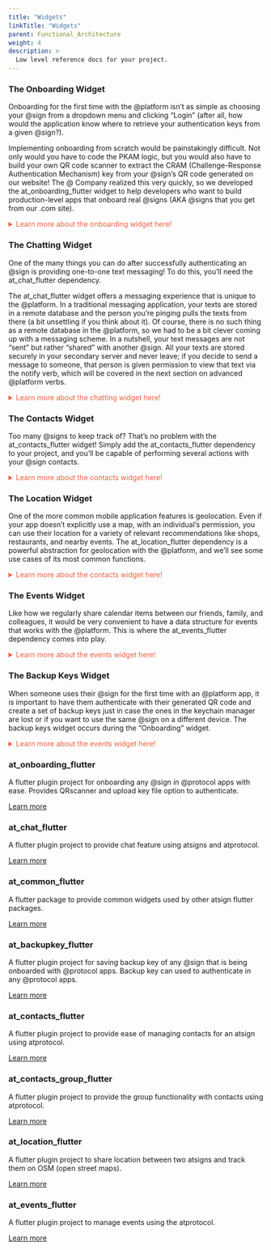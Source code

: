```yaml
---
title: "Widgets"
linkTitle: "Widgets"
parent: Functional_Architecture
weight: 4
description: >
  Low level reference docs for your project.
---
```


<!-- Onboarding Widget -->

### The Onboarding Widget

Onboarding for the first time with the @platform isn’t as simple as choosing your @sign from a dropdown menu and clicking “Login” (after all, how would the application know where to retrieve your authentication keys from a given @sign?). 

Implementing onboarding from scratch would be painstakingly difficult. Not only would you have to code the PKAM logic, but you would also have to build your own QR code scanner to extract the CRAM (Challenge-Response Authentication Mechanism) key from your @sign’s QR code generated on our website! The @ Company realized this very quickly, so we developed the at_onboarding_flutter widget to help developers who want to build production-level apps that onboard real @signs (AKA @signs that you get from our .com site).

<details>
<summary style="color: #F05F3E"> Learn more about the onboarding widget here!</summary>

{{% alert title="Note" color="warning" %}}
This dependency value may not be up-to-date so be sure to check it out on our [pub.dev](https://pub.dev/packages/at_onboarding_flutter)!
{{% /alert %}}

#### Use this package as a library

```
at_onboarding_flutter: ^1.0.0+4
```

 
The “Onboarding” widget is very handy in that you do not need to call the “onboard” or “authenticate” methods from the service file of the application to get it running. Instead, it will ask us to specify the following parameters (descriptions for each parameter are written in the comments):

```dart
class Onboarding {
 ///Required field as for navigation.
 final BuildContext context;

 ///Onboards the given [atsign] if not null.
 ///If [atsign] is null then it takes the atsign from keychain.
 ///If [atsign] is empty then it directly jumps into authenticate 
 ///without performing onboarding. (or)
 ///If [atsign] is empty then it just presents pairAtSign screen 
 ///without onboarding the atsign. (or)
 ///Just provide an empty string for ignoring existing atsign in 
 ///keychain or app's atsign.
 final String atsign;

 ///The atClientPreference [required] to continue with the onboarding.   
 ///atClientPreference is an instance of a class in the  
 ///at_client_mobile library that stores a number of important 
 ///attributes like the namespace of the application, the CRAM key of  
 ///an @sign, the root domain we want the project to communicate 
 ///with, and so on. 
 final AtClientPreference atClientPreference;

 ///The root domain for our project. By default, the plugin connects 
 ///to [root.atsign.org] to perform onboarding.
 final String domain;

 ///The color of the screen to match with the app's aesthetics. 
 ///default it is [black].
 final Color appColor;

 ///If logo is not null, then it displays the widget on the left side 
 ///of appbar. Else, it displays nothing.
 final Widget logo;

 ///Function returns atClientServiceMap on successful onboarding along 
 ///with onboarded @sign. Assign these returned values to the relevant 
 ///variables in your project’s service file.
 final Function(Map<String, AtClientService>, String) onboard;

 ///Function returns error if onboarding fails for an @sign.
 final Function(Object) onError;

 ///After successful onboarding, the app will be redirected to this 
 ///screen if it is not null.
 final Widget nextScreen;

 ///After the first successful onboarding, the app will get redirected 
 ///to this screen if not null.
 final Widget fistTimeAuthNextScreen;

 final AtSignLogger _logger = AtSignLogger('At Onboarding Flutter');

 Onboarding({Key key,
   @required this.context,
   this.atsign,
   @required this.onboard,
   @required this.onError,
   this.nextScreen,
   this.fistTimeAuthNextScreen,
   @required this.atClientPreference,
   this.appColor,
   this.logo,
   this.domain})
 ...
}
```


To see an actual implementation of the onboarding widget, let’s revisit the _login function in the at_hello_world app with some updated code:


```dart
/// Return an “Onboarding” widget that walks the individual through
/// the onboarding procedure for any real @sign.
_login() async {
 return Onboarding(
     context: context,
     /// Ensure that the “root” attribute is assigned to 
     /// “root.atsign.org” 
     domain: AtConfig.root
     atClientPreference: await 
        _serverDemoService.getAtClientPreference(),
     appColor: Color.fromARGB(255, 240, 94, 62),
     onboard: (atClientServiceMap, atsign) {
       _serverDemoService.atClientServiceMap = atClientServiceMap;
       _serverDemoService.atSign = atsign;
     },
     onError: (error) {
       print(error);
     },
     /// Remove the constructor in HomeScreen. You can call the @sign
     /// with the getAtSign() method in the service file. 
     nextScreen: HomeScreen(),
 );
}
```


All of the parameters in the “Onboarding” widget can be populated very easily with either methods from the project’s service file (e.g. getAtClientPreference()) or special variables from the app itself (e.g. context). “Onboarding” is capable of handling all instances of an @sign (e.g. a particular @sign does not exist, a particular @sign exists but needs to be paired with a QR code to the device, a particular @sign exists and its keys are already in the device’s keychain manager). By using this widget, what would have taken several screens and many lines of code can be completely bypassed with a single return statement!

That’s all for the “Onboarding” widget. Before moving on from this subsection, we highly recommend implementing the widget in your own application and onboarding a real @sign to understand its intended user journey. If you’re interested, these are the steps to implement the “Onboarding” widget in the at_hello_world project:

Update your Android Studio, Flutter SDK, and Dart SDK to their latest versions. Place the at_onboarding_flutter dependency in pubspec.yaml.
Follow the setup procedure for the “Onboarding” widget in the “AndroidManifest” (android -> app -> src -> main -> AndroidManifest.xml) and “gradle” file (android -> app -> build.gradle) of the at_hello_world project. You may also need to update the “classpath” of the android gradle build tool to 3.5.4 (this can be done by going to android -> gradle -> build.gradle and editing the first classpath in the “dependencies” brackets). This must be completed in order to set up the permission for the QR code scanner to access your camera. Find those steps on the pub.dev site for at_onboarding_flutter here.
Get a free @sign from atsign.com. Generate its QR code, and drag/drop the created file directly into the emulator. Confirm that the QR code image appears in the “Files” or “Drive” app of the emulator you’re using (assuming that it is an Android emulator).
In “at_conf.dart”, update the “root” variable from 'vip.ve.atsign.zone' to 'root.atsign.org'. This ensures that the project points to the domain that is used in production as opposed to the one for the virtual environment.
Replace the existing code in the _login() function with what we wrote above. Double-check that no errors arise (you’ll likely have to tweak the names of a couple of methods in the service file, because some of them begin with the “_” private designation). 
Fire the app on your emulator. Although the dropdown menu will still appear (since we didn’t change any of that code), we will not be authenticating with any of the testable @signs. If you’d like, simply remove the “DropdownButton” widget so that we can eliminate the list of testable @signs. Click on the “Login” button.
Assuming that you haven’t previously authenticated with a real @sign, the “Onboarding” widget should prompt you with a request to upload your QR code. Upload the QR code you saved onto the emulator earlier and wait for the authentication to complete.
If no errors form, the “Onboarding” widget should take you seamlessly to the “Home” screen, where you can add & retrieve key/value pairs directly from your very own secondary server! The next time you authenticate (i.e. restart the application), the “Onboarding” widget should detect the authentication keys placed in your device’s keychain manager and guide you directly to the “Home” screen.
</details>

<!-- Onboarding Widget Ends-->

<!-- Chats Widget-->

### The Chatting Widget

One of the many things you can do after successfully authenticating an @sign is providing one-to-one text messaging! To do this, you’ll need the at_chat_flutter dependency.

The at_chat_flutter widget offers a messaging experience that is unique to the @platform. In a traditional messaging application, your texts are stored in a remote database and the person you’re pinging pulls the texts from there (a bit unsettling if you think about it). Of course, there is no such thing as a remote database in the @platform, so we had to be a bit clever coming up with a messaging scheme. In a nutshell, your text messages are not “sent” but rather “shared” with another @sign. All your texts are stored securely in your secondary server and never leave; if you decide to send a message to someone, that person is given permission to view that text via the notify verb, which will be covered in the next section on advanced @platform verbs. 

<details>
<summary style="color: #F05F3E"> Learn more about the chatting widget here! </summary>

{{% alert title="Note" color="warning" %}}
This dependency value may not be up-to-date so be sure to check it out on our [pub.dev](https://pub.dev/packages/at_chat_flutter)!
{{% /alert %}}

#### Use this package as a library

```
at_chat_flutter: ^1.0.1
```

Although this messaging dynamic might sound a bit involved, set up is quite easy! To get a feel for using the “Chatting” widget, it’s best to follow along with the at_chats demo application.

The general flow of all @platform widgets is onboarding an @sign => initializing the service object => creating the actual widgets. Assuming we’ve already onboarded an @sign, let’s look at the steps to initialize our chat service:

(The following code snippets are taken directly from at_chats. While there will be explanations, don’t worry too much about all the variables!)

```dart
getAtSignAndInitializeChat() async {
 /// In the at_chats app, the onboarded @sign is displayed at the top 
 /// of the Second Screen. We set that @sign to [currentAtSign].
 String currentAtSign = await clientSdkService.getAtSign();
 /// Set [activeAtSign], which is the variable that gets displayed, to
 /// [currentAtSign] using setState(() {}).
 setState(() {
   activeAtSign = currentAtSign;
 });
 /// Initialize a List of Strings called [allAtSigns] that we will 
 /// eventually display in the dropdown on the Second Screen. Here, we 
 /// simply pull an existing List from the at_demo_data dependency.
 List<String> allAtSigns = at_demo_data.allAtsigns;
 /// We want to remove the [activeAtSign] from this List because we 
 /// can't chat with ourselves!
 allAtSigns.remove(activeAtSign);
 /// Again, call setState(() {}) to assign [allAtSigns] to the 
 /// variable [atSigns] that will be used in the dropdown widget.
 setState(() {
   atSigns = allAtSigns;
 });
 /// This is the only at_chat_flutter related function! 
 /// initializeChatService takes in an AtClientImpl instance, the 
 /// currently onboarded @sign, and the root domain for this project. 
 /// As its name suggest, this function will prepare the chat service 
 /// for us.
 initializeChatService(
     clientSdkService.atClientServiceInstance.atClient, activeAtSign,
     rootDomain: MixedConstants.ROOT_DOMAIN);
}


Because getAtSignandInitializeChat() is an initialization function, it is best to call it in the initState() function at the top of the _SecondScreenState class. The only other thing we need to do before calling the “Chatting” widget is deciding who we’d like to chat with.

setAtsignToChatWith() {
 /// This function is as simple as calling the setChatWithAtSign() 
 /// function from the at_chat_flutter dependency with 
 /// [chatWithAtSign] passed in! [chatWithAtSign] is simply the @sign 
 /// that a user selects from the dropdown on the screen.
 setChatWithAtSign(chatWithAtSign);
}
```


We won’t want to call setAtsignToChatWith() in initState() because the function won’t know which @sign we’re communicating with until the individual selects it from the dropdown widget. Instead, it makes the most sense to place this function in the button (FlatButton for the at_chats app) that determines the navigation to the next screen. For at_chats, clicking the “Chat options” FlatButton will check to make sure that the “chatWithAtSign” variable is populated before it calls setAtsignToChatWith() and switches the “showOptions” variable to true, which allows the individual to see the two options for viewing the chatbox. 

Now, for the moment of truth: once we’ve initialized the chat service, how do we create the actual chat screen? In most tutorials, you’ll probably be guided through a UI-heavy demo of different chatbox components and pairing a backend service. With the @platform, however, it’s really just one line of code:

(This snippet is directly from third_screen.dart in the at_chats project!)

```dart
class _ThirdScreenState extends State<ThirdScreen> {
 @override
 Widget build(BuildContext context) {
   return Scaffold(
     appBar: AppBar(title: Text('Chat')),
     /// You can simply set the body parameter of Scaffold widget
     /// to the ChatScreen widget from the at_chat_flutter dependency!
     body: ChatScreen(
       /// Optional parameters to customize your ChatScreen widget.
       /// You can find the full list of parameters in our Github 
       /// under the at_widgets repository.
       height: MediaQuery.of(context).size.height,
       incomingMessageColor: Colors.blue[100],
       outgoingMessageColor: Colors.green[100],
       isScreen: true,
     ),
   );
 }
}
```


By initializing the chat service and calling the ChatScreen() widget, you can make a fully-functioning one-to-one messaging application! While the ChatScreen widget offers a number of ways to customize your chatbox, if you’d like to build your own widget from scratch, you can use the at_chat_flutter dependency as a basis for creating your personal chat library that works with the @platform.  

</details>


<!-- Chats Widget Ends-->

<!-- Contacts Widget-->

### The Contacts Widget

Too many @signs to keep track of? That’s no problem with the at_contacts_flutter widget! Simply add the at_contacts_flutter dependency to your project, and you’ll be capable of performing several actions with your @sign contacts.

<details>
<summary style="color: #F05F3E"> Learn more about the contacts widget here! </summary>

{{% alert title="Note" color="warning" %}}
This dependency value may not be up-to-date so be sure to check it out on our [pub.dev](https://pub.dev/packages/at_contacts_flutter)!
{{% /alert %}}

#### Use this package as a library
```
at_contacts_flutter: ^1.0.0
```


In order to implement the at_contacts_flutter widget, you must first, of course, create an AtClientService instance and authenticate an @sign.

After you have successfully onboarded an @sign, you can add a page where you may choose to show your contacts or show your blocked contacts. On load of this page, you will want to initialize the contacts service, similar to initializing the at_chats service. The contacts service needs to be initialised with the atClient from the AtClientService, current @sign, and the root domain.

```dart 
initializeContactsService(
clientSdkService.atClientServiceInstance.atClient,
activeAtSign,
rootDomain: MixedConstants.ROOT_DOMAIN);
```

After successfully initializing the contact service, you will now be capable of getting the list of contacts that exist for the authenticated @sign. This is as easy as simply passing the contacts into a variable. 

```dart 
var _result = await _contactService.fetchContacts();
```


This fetchContacts() function exists in the _contactService file, which can be found within the at_contact’s  ‘services’ folder. If you want to do more than just get the list of contacts, you have the capability of adding more contacts to this list, in addition to removing or blocking any. 
In order to retrieve the list of blocked contacts, it is similar to retrieving the regular list of contacts. The code from the example app demonstrates this well.

```dart 
Class BlockedScreen extends StatefulWidget{
  @override
  _BlockedScreenState createState() => _BlockedScreenState();
}

class _BlockedScreenState extends State<BlockedScreen> {
  // Here, we are initializing a ContactService object in order
  // to call our list of blocked contacts later within our widget.
  // Refer to how the list is populated within the example app
  ContactService _contactService;
  @override 
  void initState() {
    _contactService = ContactService();
    _contactService.fetchBlockContactList();
    super.initState();
}
```


To block a contact, it is as easy as calling the blockUnblock method. If a contact is blocked, it will unblock the contact. If the contact is not blocked, it will block it for you. 

```dart
await _contactService.blockUnblockContact(contact: _atSign_you_wish_toBlockUnblock);
```

After you block a contact, you may wish to  have that contact removed from the list. All you have to do is simply implement the code below:

```dart
await _contactService.deleteAtSign(atSign: _atSign_you_wish_toRemove);
```

Along with the previously stated functionalities, the at_contacts_flutter package also provides the UI so there’s no need to set up a separate page to house these functions!

</details>

### The Location Widget

One of the more common mobile application features is geolocation. Even if your app doesn’t explicitly use a map, with an individual’s permission, you can use their location for a variety of relevant recommendations like shops, restaurants, and nearby events. The at_location_flutter dependency is a powerful abstraction for geolocation with the @platform, and we’ll see some use cases of its most common functions.

<details>
<summary style="color: #F05F3E"> Learn more about the contacts widget here! </summary>

{{% alert title="Note" color="warning" %}}
This dependency value may not be up-to-date so be sure to check it out on our [pub.dev](https://pub.dev/packages/at_location_flutter)!
{{% /alert %}}

#### Use this package as a library

```
at_location_flutter: ^1.0.3
```

Once we’ve successfully onboarded an @sign, let’s initialize our location service. For this subsection, we’ll base our code off of the example app in the Github directory for at_location_flutter. 

```dart
initService() {
 /// A different way to call the currently onboarded @sign. In 
 /// practice, it is better to write a getAtSign() method in your 
 /// project's service file. This variable is used to display the 
 /// onboarded @sign at the top of the screen.
 activeAtSign =
     clientSdkService.atClientServiceInstance.atClient.currentAtSign;
 /// initializeLocationService() is a function from 
 /// at_location_flutter that's located in init_location_service.dart. 
 /// This function takes  in an AtClientImpl instance, the currently
 /// onboarded @sign, a GlobalKey to access the NavigatorState (for 
 /// navigating between routes), and the domain we want to point our 
 /// project to.
 initializeLocationService(
     clientSdkService.atClientServiceInstance.atClient,
     activeAtSign,
     NavService.navKey,
     rootDomain: MixedConstants.ROOT_DOMAIN
 );
}
```

As is the case with most @platform widgets, you can call this initialization function in the initState() function of your class. 

Once our location service is ready to go, you can let the authenticated individual freely send and request locations to/from other @sign customers. These capabilities are made possible with the “sendShareLocationNotification” and “send RequestLocationNotification” functions (which exist in the init_location_service.dart file).

```dart
ElevatedButton(
 onPressed: () async {
   /// checkAtsign() is a helper functions that ensures the entered 
   /// @sign (for sending/requesting a location) is valid. It is
   /// unique to the example app in the at_location_flutter Github
   /// directory.
   bool result = await checkAtsign();
   if (!result) {
     CustomToast().show('@sign not valid', context);
     return;
   }
   /// This function takes in the @sign receiving the location
   /// notification as well as the duration (in minutes) of
   /// how long this shared location persists on the receiving
   /// @sign's secondary server.
   await sendShareLocationNotification(receiver, 30);
 },
 child: Text('Send Location'),
),
ElevatedButton(
 onPressed: () async {
   bool result = await checkAtsign();
   if (!result) {
     CustomToast().show('@sign not valid', context);
     return;
   }
   /// Similar to the previous function,
   /// "sendRequestLocationNotification" needs the @sign to
   /// request a location from.
   await sendRequestLocationNotification(receiver);
 },
 child: Text('Request Location'),
),
```


While the above two functions are certainly useful, there is another widget in the at_location_flutter dependency that offers a more elegant UI for sending your location, requesting locations, and even visualizing your current position. That widget is called “HomeScreen”. 

```dart
/// When an individual clicks on the ElevatedButton that says “Show 
/// map”, the Navigator will lead them to the HomeScreen().
ElevatedButton(
 onPressed: () {
   Navigator.of(context).push(MaterialPageRoute(
     builder: (BuildContext context) => HomeScreen(),
   ));
 },
 child: Text('Show map'),
),
```


The HomeScreen displays a map with your location and offers two options (contained in “Task” widgets) that provide more user-friendly versions of the  “sendShareLocationNotification” and “send RequestLocationNotification” functions (if you’re curious, these more elegant widgets are called ShareLocationSheet() and RequestLocationSheet() respectively). When you click on one of these tasks, a popup will appear to enter a receiving @sign (and duration for sharing a location), and any task you complete will appear in the bottom white region of the screen with its current status. 

That’s all for the “Location” widget! If you want to test the at_location_flutter dependency for yourself, feel free to start by cloning the example app from the at_location_flutter Github repository. For more intricate functions like the location notification stream, our Github would be an excellent place to learn more.


</details>

<!-- End Location Widget-->

<!-- Events Widget-->

### The Events Widget

Like how we regularly share calendar items between our friends, family, and colleagues, it would be very convenient to have a data structure for events that works with the @platform. This is where the at_events_flutter dependency comes into play.


<details>
<summary style="color: #F05F3E"> Learn more about the events widget here! </summary>

{{% alert title="Note" color="warning" %}}
This dependency value may not be up-to-date so be sure to check it out on our [pub.dev](https://pub.dev/packages/at_events_flutter)!
{{% /alert %}}

#### Use this package as a library
```
at_events_flutter: ^1.0.0
```

The first step, as you very well may have guessed, is the initialization of the event service. Like the previous few widgets discussed above, we’ll be examining snippets from the [example app](https://github.com/atsign-foundation/at_widgets/tree/trunk/at_events_flutter/example) in the at_event_flutter Github directory throughout this subsection. 

```dart
initService() {
 activeAtSign =
     clientSdkService.atClientServiceInstance.atClient.currentAtSign;
 /// Unlike most of the initialization functions, our event 
 /// initializer only needs an AtClientImpl instance and an optional 
 /// argument for the root domain.
initialiseEventService(clientSdkService.atClientServiceInstance.atClient,
     rootDomain: MixedConstants.ROOT_DOMAIN);
}

```

The most important function in the at_event_flutter library is CreateEvent(), which builds an instance of a CreateEvent that can be customized and shared across different @signs:

```dart
TextButton(
 onPressed: () {
   /// bottomSheet will return a pop up screen that takes up 90%
   /// of the screen height. 
   bottomSheet(
       CreateEvent(), MediaQuery.of(context).size.height * 0.9);
 },
 child: Container(
   height: 40,
   child:
       Text('Create event', style: TextStyle(color: Colors.black)),
 ),
```

CreateEvent() is a separate screen in the application that guides an individual through a list of fields they can populate to provide information about their event. If you look into the CreateEvent class, you’ll see that these fields are stored in an object called “eventData”, which is an instance of an [EventNotificationModel](https://github.com/atsign-foundation/at_widgets/blob/trunk/at_events_flutter/lib/models/event_notification.dart). It’s full list of attributes is below (the ones with comments are used in the CreateEvent class):

```dart
class EventNotificationModel {
 EventNotificationModel();
 String atsignCreator;
 bool isCancelled;
 /// The title of the event.
 String title;
 /// A location serving as the event's venue.
 Venue venue;
 /// An object that stores info like event date, start time, and repeat duration.
 Event event;
 String key;
 AtGroup group;
 bool isSharing;
 bool isUpdate; //when an event data is being updated , this should be true.
 ...
}
```

“eventData” is a crucial data structure that’s used not just in creating an event but updating and deleting events as well. The init_events_service.dart file illustrates a variety of functions that can be used to perform useful actions on these objects. 

One important feature of the example app is its EventList class, which doesn’t come directly with the at_events_flutter dependency:

```dart
TextButton(
 onPressed: () {
   Navigator.push(
     context,
     MaterialPageRoute(
       builder: (context) => EventList(),
     ),
   );
 },
```

This seemingly harmless class is actually doing quite a bit of work behind the scenes! EventList listens to an event stream that comes from an EventService object (a class within the at_event_flutter dependency) and displays them in a ListView format. Clicking on one of these events, you’ll be navigated to a popup of a CreateEvent instance with its “isUpdate” parameter set to true. This allows you to edit and save any event of your choice!

</details>

### The Backup Keys Widget

When someone uses their @sign for the first time with an @platform app, it is important to have them authenticate with their generated QR code and create a set of backup keys just in case the ones in the keychain manager are lost or if you want to use the same @sign on a different device. The backup keys widget occurs during the “Onboarding” widget. 

<details>
<summary style="color: #F05F3E"> Learn more about the events widget here! </summary>

{{% alert title="Note" color="warning" %}}
This dependency value may not be up-to-date so be sure to check it out on our [pub.dev](https://pub.dev/packages/at_backupkey_flutter)!
{{% /alert %}}

#### Use this package as a library
```
at_onboarding_flutter: ^1.0.0+4
```

You may notice that in order to get the at_backupKeys_flutter package, you can simply pull from the at_onboarding_flutter widget which houses the at_backupkeys_flutter widget! See below the process of at_onboarding_flutter to see where at_backupkeys_flutter comes into play!

<div class="row">
  <div class="column" style="float: left;
  width: 33.33%; padding-left: 50px">
    <img src="/Widgets/enterAtsign.png" alt="at_cookbook"style="width:89%;">
  </div>
  <div class="column" style="float: left;
  width: 33.33%; padding-left: 25px">
    <img src="/Widgets/qrCodeUpload.png" alt="at_cookbook" style="width:82%;">
  </div>
  <div class="column"style="float: left;
  width: 33.33%;">
     <img src="/Widgets/backupKeys_save.png" alt="at_cookbook"style="width:75%;">
  </div>
</div>

After inputting what @sign you wish to pair, you will need to upload the QR code retrieved from atsign.com. The emulator in the picture is not hooked up to a camera, so a small GIF of a house is there to fill where the camera would be. After successfully uploading and authenticating with the QR code, the backup key widget will be introduced to you! From the save option, you will be prompted to either save your keys to the files folder of the device or upload the keys to an associated Google Drive.  

Fortunately, implementing the backup key widget is painless as it is a part of the onboarding widget! If you have already implemented the onboarding widget, there’s no code you need to write!

</details>


### at_onboarding_flutter

A flutter plugin project for onboarding any @sign in @protocol apps with ease. Provides QRscanner and upload key file option to authenticate.

[Learn more](https://pub.dev/packages/at_onboarding_flutter)

### at_chat_flutter

A flutter plugin project to provide chat feature using atsigns and atprotocol.

[Learn more](https://pub.dev/packages/at_chat_flutter)

### at_common_flutter

A flutter package to provide common widgets used by other atsign flutter packages.

[Learn more](https://pub.dev/packages/at_common_flutter)

### at_backupkey_flutter
A flutter plugin project for saving backup key of any @sign that is being onboarded with @protocol apps. Backup key can used to authenticate in any @protocol apps.

[Learn more](https://pub.dev/packages/at_backupkey_flutter)

### at_contacts_flutter

A flutter plugin project to provide ease of managing contacts for an atsign using atprotocol.

[Learn more](https://pub.dev/packages/at_contacts_flutter)

### at_contacts_group_flutter

A flutter plugin project to provide the group functionality with contacts using atprotocol.

[Learn more](https://pub.dev/packages/at_contacts_group_flutter)

### at_location_flutter

A flutter plugin project to share location between two atsigns and track them on OSM (open street maps).

[Learn more](https://pub.dev/packages/at_location_flutter)


### at_events_flutter

A flutter plugin project to manage events using the atprotocol.

[Learn more](https://pub.dev/packages/at_events_flutter)